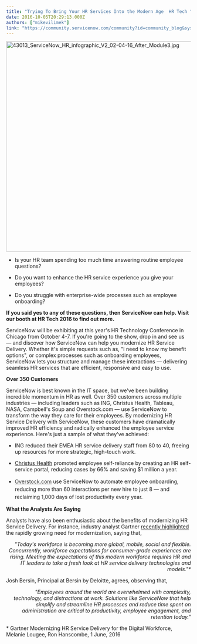 ```yaml
---
title: "Trying To Bring Your HR Services Into the Modern Age  HR Tech "
date: 2016-10-05T20:29:13.000Z
authors: ["mikevilimek"]
link: "https://community.servicenow.com/community?id=community_blog&sys_id=a3ecee65dbd0dbc01dcaf3231f9619a3"
---
```

<p><img  alt="43013_ServiceNow_HR_infographic_V2_02-04-16_After_Module3.jpg" class="image-1 jive-image" src="e5add446db1c1f048c8ef4621f9619ee.iix" style="width: 620px; height: 573px;"/></p><ul><li><p>Is your HR team spending too much time answering routine employee questions?</p></li><li><p>Do you want to enhance the HR service experience you give your employees?</p></li><li><p>Do you struggle with enterprise-wide processes such as employee onboarding?</p></li></ul><p></p><p><strong>If you said yes to any of these questions, then ServiceNow can help. Visit our booth at HR Tech 2016 to find out more.</strong></p><p></p><p>ServiceNow will be exhibiting at this year's HR Technology Conference in Chicago from October 4-7. If you're going to the show, drop in and see us — and discover how ServiceNow can help you modernize HR Service Delivery. Whether it's simple requests such as, "I need to know my benefit options", or complex processes such as onboarding employees, ServiceNow lets you structure and manage these interactions — delivering seamless HR services that are efficient, responsive and easy to use.</p><p></p><p><strong>Over 350 Customers</strong></p><p></p><p>ServiceNow is best known in the IT space, but we've been building incredible momentum in HR as well. Over 350 customers across multiple industries — including leaders such as ING, Christus Health, Tableau, NASA, Campbell's Soup and Overstock.com — use ServiceNow to transform the way they care for their employees. By modernizing HR Service Delivery with ServiceNow, these customers have dramatically improved HR efficiency and radically enhanced the employee service experience. Here's just a sample of what they've achieved:</p><p></p><ul><li><p>ING reduced their EMEA HR service delivery staff from 80 to 40, freeing up resources for more strategic, high-touch work.</p></li><li><p><a title="w.servicenow.com/customers/christus-health.html" href="http://www.servicenow.com/customers/christus-health.html">Christus Health</a> promoted employee self-reliance by creating an HR self-service portal, reducing cases by 66% and saving $1 million a year.</p></li><li><p><a title="w.servicenow.com/content/dam/servicenow/documents/case-studies/cs-overstock-com-servicenow-and-workday-automate-end-to-end-onboarding-processes.pdf" href="http://www.servicenow.com/content/dam/servicenow/documents/case-studies/cs-overstock-com-servicenow-and-workday-automate-end-to-end-onboarding-processes.pdf" style="line-height: 1.5; text-decoration: underline; color: #333333;">Overstock.com</a><span style="line-height: 1.5;"> use ServiceNow to automate employee onboarding, reducing more than 60 interactions per new hire to just 8 — and reclaiming 1,000 days of lost productivity every year.</span></p></li></ul><p></p><p><strong>What the Analysts Are Saying</strong></p><p></p><p>Analysts have also been enthusiastic about the benefits of modernizing HR Service Delivery. For instance, industry analyst Gartner <a title="w.servicenow.com/lpayr/gartner-report-modernizing-hr-service-delivery.html" href="http://www.servicenow.com/lpayr/gartner-report-modernizing-hr-service-delivery.html">recently highlighted</a> the rapidly growing need for modernization, saying that,</p><p style="text-align: right;"></p><p style="text-align: right;"><em>"Today's workforce is becoming more global, mobile, social and flexible. Concurrently, workforce expectations for consumer-grade experiences are rising. Meeting the expectations of this modern workforce requires HR and IT leaders to take a fresh look at HR service delivery technologies and models."*</em></p><p></p><p>Josh Bersin, Principal at Bersin by Deloitte, agrees, observing that,</p><p style="text-align: right;"></p><p style="text-align: right;"><em>"Employees around the world are overwhelmed with complexity, technology, and distractions at work. Solutions like ServiceNow that help simplify and streamline HR processes and reduce time spent on administration are critical to productivity, employee engagement, and retention today."</em></p><p></p><p>* Gartner Modernizing HR Service Delivery for the Digital Workforce, Melanie Lougee, Ron Hanscombe, 1 June, 2016</p>
